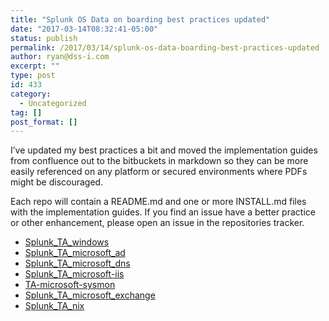 ```yaml
---
title: "Splunk OS Data on boarding best practices updated"
date: "2017-03-14T08:32:41-05:00"
status: publish
permalink: /2017/03/14/splunk-os-data-boarding-best-practices-updated
author: ryan@dss-i.com
excerpt: ""
type: post
id: 433
category:
  - Uncategorized
tag: []
post_format: []
---
```


I’ve updated my best practices a bit and moved the implementation guides from confluence out to the bitbuckets in markdown so they can be more easily referenced on any platform or secured environments where PDFs might be discouraged.

Each repo will contain a README.md and one or more INSTALL.md files with the implementation guides. If you find an issue have a better practice or other enhancement, please open an issue in the repositories tracker.

- [Splunk_TA_windows](https://bitbucket.org/SPLServices/splunk_ta_windows)
- [Splunk_TA_microsoft_ad](https://bitbucket.org/SPLServices/splunk_ta_microsoft_ad)
- [Splunk_TA_microsoft_dns](https://bitbucket.org/SPLServices/splunk_ta_microsoft_dns)
- [Splunk_TA_microsoft-iis](https://bitbucket.org/SPLServices/splunk_ta_microsoft-iis)
- [TA-microsoft-sysmon](https://bitbucket.org/SPLServices/ta-microsoft-sysmon)
- [Splunk_TA_microsoft_exchange](https://bitbucket.org/SPLServices/splunk_ta_microsoft_exchange)
- [Splunk_TA_nix](https://bitbucket.org/SPLServices/splunk_ta_nix)
